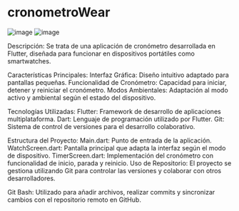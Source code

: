 # cronometroWear

![image](https://github.com/IrvanBola/App-cronometro/assets/122304883/0a99d853-a9ac-4c18-bf70-d5b49c595b74)
![image](https://github.com/IrvanBola/App-cronometro/assets/122304883/5c98ff0b-b631-4371-b683-d5ece0d13552)

Descripción:
Se trata de una aplicación de cronómetro desarrollada en Flutter, diseñada para funcionar en dispositivos portátiles como smartwatches.

Características Principales:
Interfaz Gráfica: Diseño intuitivo adaptado para pantallas pequeñas.
Funcionalidad de Cronómetro: Capacidad para iniciar, detener y reiniciar el cronómetro.
Modos Ambientales: Adaptación al modo activo y ambiental según el estado del dispositivo.

Tecnologías Utilizadas:
Flutter: Framework de desarrollo de aplicaciones multiplataforma.
Dart: Lenguaje de programación utilizado por Flutter.
Git: Sistema de control de versiones para el desarrollo colaborativo.

Estructura del Proyecto:
Main.dart: Punto de entrada de la aplicación.
WatchScreen.dart: Pantalla principal que adapta la interfaz según el modo de dispositivo.
TimerScreen.dart: Implementación del cronómetro con funcionalidad de inicio, parada y reinicio.
Uso de Repositorio:
El proyecto se gestiona utilizando Git para controlar las versiones y colaborar con otros desarrolladores.

Git Bash: Utilizado para añadir archivos, realizar commits y sincronizar cambios con el repositorio remoto en GitHub.
